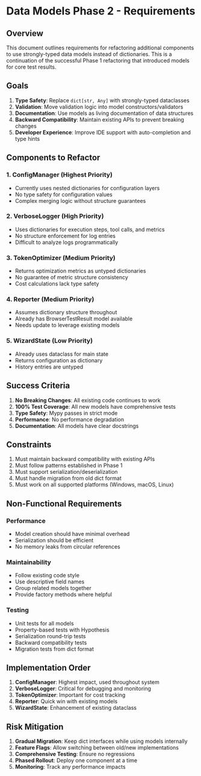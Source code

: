 # Data Models Phase 2 - Requirements

## Overview

This document outlines requirements for refactoring additional components to use strongly-typed data models instead of dictionaries. This is a continuation of the successful Phase 1 refactoring that introduced models for core test results.

## Goals

1. **Type Safety**: Replace `dict[str, Any]` with strongly-typed dataclasses
2. **Validation**: Move validation logic into model constructors/validators
3. **Documentation**: Use models as living documentation of data structures
4. **Backward Compatibility**: Maintain existing APIs to prevent breaking changes
5. **Developer Experience**: Improve IDE support with auto-completion and type hints

## Components to Refactor

### 1. ConfigManager (Highest Priority)
- Currently uses nested dictionaries for configuration layers
- No type safety for configuration values
- Complex merging logic without structure guarantees

### 2. VerboseLogger (High Priority)
- Uses dictionaries for execution steps, tool calls, and metrics
- No structure enforcement for log entries
- Difficult to analyze logs programmatically

### 3. TokenOptimizer (Medium Priority)
- Returns optimization metrics as untyped dictionaries
- No guarantee of metric structure consistency
- Cost calculations lack type safety

### 4. Reporter (Medium Priority)
- Assumes dictionary structure throughout
- Already has BrowserTestResult model available
- Needs update to leverage existing models

### 5. WizardState (Low Priority)
- Already uses dataclass for main state
- Returns configuration as dictionary
- History entries are untyped

## Success Criteria

1. **No Breaking Changes**: All existing code continues to work
2. **100% Test Coverage**: All new models have comprehensive tests
3. **Type Safety**: Mypy passes in strict mode
4. **Performance**: No performance degradation
5. **Documentation**: All models have clear docstrings

## Constraints

1. Must maintain backward compatibility with existing APIs
2. Must follow patterns established in Phase 1
3. Must support serialization/deserialization
4. Must handle migration from old dict format
5. Must work on all supported platforms (Windows, macOS, Linux)

## Non-Functional Requirements

### Performance
- Model creation should have minimal overhead
- Serialization should be efficient
- No memory leaks from circular references

### Maintainability
- Follow existing code style
- Use descriptive field names
- Group related models together
- Provide factory methods where helpful

### Testing
- Unit tests for all models
- Property-based tests with Hypothesis
- Serialization round-trip tests
- Backward compatibility tests
- Migration tests from dict format

## Implementation Order

1. **ConfigManager**: Highest impact, used throughout system
2. **VerboseLogger**: Critical for debugging and monitoring
3. **TokenOptimizer**: Important for cost tracking
4. **Reporter**: Quick win with existing models
5. **WizardState**: Enhancement of existing dataclass

## Risk Mitigation

1. **Gradual Migration**: Keep dict interfaces while using models internally
2. **Feature Flags**: Allow switching between old/new implementations
3. **Comprehensive Testing**: Ensure no regressions
4. **Phased Rollout**: Deploy one component at a time
5. **Monitoring**: Track any performance impacts
